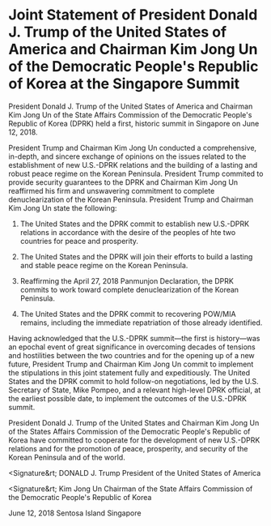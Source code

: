 # Joint Statement of President Donald J. Trump of the United States of America and Chairman Kim Jong Un of the Democratic People's Republic of Korea at the Singapore Summit

President Donald J. Trump of the United States of America and Chairman Kim Jong Un of the State Affairs Commission of the Democratic People's Republic of Korea (DPRK) held a first, historic summit in Singapore on June 12, 2018.

President Trump and Chairman Kim Jong Un conducted a comprehensive, in-depth, and sincere exchange of opinions on the issues related to the establishment of new U.S.-DPRK relations and the building of a lasting and robust peace regime on the Korean Peninsula. President Trump commited to provide security guarantees to the DPRK and Chairman Kim Jong Un reaffirmed his firm and unswavering commitment to complete denuclearization of the Korean Peninsula. President Trump and Chairman Kim Jong Un state the following:

1. The United States and the DPRK commit to establish new U.S.-DPRK relations in accordance with the desire of the peoples of hte two countries for peace and prosperity.

2. The United States and the DPRK will join their efforts to build a lasting and stable peace regime on the Korean Peninsula.

3. Reaffirming the April 27, 2018 Panmunjon Declaration, the DPRK commits to work toward complete denuclearization of the Korean Peninsula.

4. The United States and the DPRK commit to recovering POW/MIA remains, including the immediate repatriation of those already identified.

Having acknowledged that the U.S.-DPRK summit—the first is history—was an epochal event of great significance in overcoming decades of tensions and hostilities between the two countries and for the opening up of a new future, President Trump and Chairman Kim Jong Un commit to implement the stipulations in this joint statement fully and expeditiously. The United States and the DPRK commit to hold follow-on negotiations, led by the U.S. Secretary of State, Mike Pompeo, and a relevant high-level DPRK official, at the earliest possible date, to implement the outcomes of the U.S.-DPRK summit.

President Donald J. Trump of the United States and Chairman Kim Jong Un of the States Affairs Commission of the Democratic People's Republic of Korea have committed to cooperate for the development of new U.S.-DPRK relations and for the promotion of peace, prosperity, and security of the Korean Peninsula and of the world.

&lt;Signature&rt;
DONALD J. Trump
President of the United States of America

&lt;Signature&rt;
Kim Jong Un
Chairman of the State Affairs Commission of the Democratic People's Republic of Korea

June 12, 2018
Sentosa Island
Singapore

